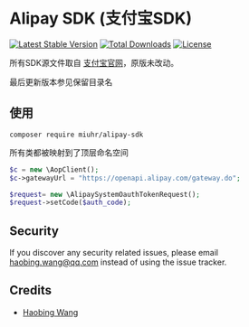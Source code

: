 # Alipay SDK (支付宝SDK)

[![Latest Stable Version](https://poser.pugx.org/miuhr/alipay-sdk/v/stable)](https://packagist.org/packages/miuhr/alipay-sdk)
[![Total Downloads](https://poser.pugx.org/miuhr/alipay-sdk/downloads)](https://packagist.org/packages/miuhr/alipay-sdk)
[![License](https://poser.pugx.org/miuhr/alipay-sdk/license)](https://packagist.org/packages/miuhr/alipay-sdk)

所有SDK源文件取自 [支付宝官网](https://docs.open.alipay.com/54/103419/)，原版未改动。

最后更新版本参见保留目录名

## 使用

```$bash
composer require miuhr/alipay-sdk
```

所有类都被映射到了顶层命名空间

```php
$c = new \AopClient();
$c->gatewayUrl = "https://openapi.alipay.com/gateway.do";

$request= new \AlipaySystemOauthTokenRequest();
$request->setCode($auth_code);
```

## Security

If you discover any security related issues, please email haobing.wang@qq.com instead of using the issue tracker.

## Credits

- [Haobing Wang][link-author]


[ico-version]: https://img.shields.io/packagist/v/miuhr/alipay-sdk.svg
[link-packagist]: https://packagist.org/packages/miuhr/alipay-sdk

[ico-downloads]: https://img.shields.io/packagist/dt/miuhr/alipay-sdk.svg
[link-downloads]: https://packagist.org/packages/miuhr/alipay-sdk

[ico-license]: https://img.shields.io/packagist/l/doctrine/orm.svg

[link-author]: https://github.com/haobingwang

